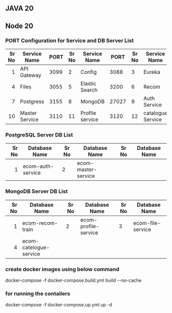 ## JAVA 20
## Node 20
### PORT Configuration for Service and DB Server List

| Sr No | Service Name      | PORT  | Sr No | Service Name       | PORT  | Sr No | Service Name       | PORT  |
|------:|-------------------|-------|-------|--------------------|-------|-------|--------------------|-------|
| 1     | API Gateway       | 3099  | 2     | Config             | 3088  | 3     | Eureka             | 3145  |
| 4     | Files             | 3055  | 5     | Elastic Search     | 3200  | 6     | Recom              | 3199  |
| 7     | Postgress         | 3155  | 8     | MongoDB            | 27027 | 9     | Auth Service       | 3110  |
| 10    | Master Service    | 3110  | 11    | Profile service    | 3120  | 12    | catalogue Service  | 3130  |


### PostgreSQL Server DB List

| Sr No | Database Name         | Sr No | Database Name          | Sr No | Database Name           |
|------:|-----------------------|-------|------------------------|-------|-------------------------|
| 1     | ecom-auth-service     | 2     | ecom-master-service    |       |                         |


### MongoDB Server DB List

| Sr No | Database Name         | Sr No | Database Name          | Sr No | Database Name           |
|------:|-----------------------|-------|------------------------|-------|-------------------------|
| 1     | ecom-recom-train      | 2     | ecom-profile-service   | 3     | ecom-file-service       |
| 4     | ecom-catelogue-service|       |                        |       |                         |



### create docker images using below command

docker-compose -f docker-compose.build.yml build  --no-cache

### for running the contailers

docker-compose -f docker-compose.up.yml up -d
